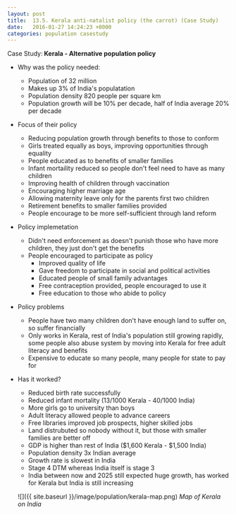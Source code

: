 ```yaml
---
layout: post
title:  13.5. Kerala anti-natalist policy (the carrot) (Case Study)
date:   2016-01-27 14:24:23 +0000
categories: population casestudy
---
```


<div class="know know-info">
<i class="fa fa-book" aria-hidden="true"></i> Case Study:<b>
Kerala - Alternative population policy
</b></div>

* Why was the policy needed:
	* Population of 32 million 
	* Makes up 3% of India's populatation
	* Population density 820 people per square km
	* Population growth will be 10% per decade, half of India average 20% per decade

* Focus of their policy
	* Reducing population growth through benefits to those to conform 
	* Girls treated equally as boys, improving opportunities through equality
	* People educated as to benefits of smaller families
	* Infant mortaility reduced so people don't feel need to have as many children
	* Improving health of children through vaccination
	* Encouraging higher marriage age
	* Allowing maternity leave only for the parents first two children
	* Retirement benefits to smaller families provided
	* People encourage to be more self-sufficient through land reform

* Policy implemetation
	* Didn't need enforcement as doesn't punish those who have more children, they just don't get the benefits
	* People encouraged to participate as policy
		* Improved quality of life
		* Gave freedom to participate in social and political activities
		* Educated people of small family advantages
		* Free contraception provided, people encouraged to use it
		* Free education to those who abide to policy
	
* Policy problems
	* People have two many children don't have enough land to suffer on, so suffer financially
	* Only works in Kerala, rest of India's population still growing rapidly, some people also abuse system by moving into Kerala for free adult literacy and benefits
	* Expensive to educate so many people, many people for state to pay for

* Has it worked?
	* Reduced birth rate successfully 
	* Reduced infant mortality (13/1000 Kerala - 40/1000 India)
	* More girls go to university than boys
	* Adult literacy allowed people to advance careers
	* Free libraries improved job prospects, higher skilled jobs
	* Land distrubuted so nobody without it, but those with smaller families are better off
	* GDP is higher than rest of India ($1,600 Kerala - $1,500 India)
	* Population density 3x Indian average
	* Growth rate is slowest in India
	* Stage 4 DTM whereas India itself is stage 3
	* India between now and 2025 still expected huge growth, has worked for Kerala but India is still increasing

	![]({{ site.baseurl }}/image/population/kerala-map.png)
	*Map of Kerala on India*
